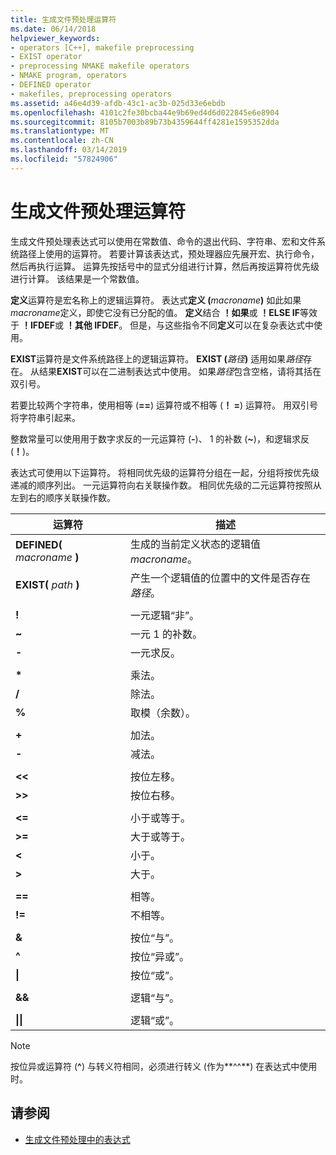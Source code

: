 ```yaml
---
title: 生成文件预处理运算符
ms.date: 06/14/2018
helpviewer_keywords:
- operators [C++], makefile preprocessing
- EXIST operator
- preprocessing NMAKE makefile operators
- NMAKE program, operators
- DEFINED operator
- makefiles, preprocessing operators
ms.assetid: a46e4d39-afdb-43c1-ac3b-025d33e6ebdb
ms.openlocfilehash: 4101c2fe30bcba44e9b69ed4d6d022845e6e8904
ms.sourcegitcommit: 8105b7003b89b73b4359644ff4281e1595352dda
ms.translationtype: MT
ms.contentlocale: zh-CN
ms.lasthandoff: 03/14/2019
ms.locfileid: "57824906"
---
```

# <a name="makefile-preprocessing-operators"></a>生成文件预处理运算符

生成文件预处理表达式可以使用在常数值、命令的退出代码、字符串、宏和文件系统路径上使用的运算符。 若要计算该表达式，预处理器应先展开宏、执行命令，然后再执行运算。 运算先按括号中的显式分组进行计算，然后再按运算符优先级进行计算。 该结果是一个常数值。

**定义**运算符是宏名称上的逻辑运算符。 表达式**定义 (**_macroname_**)** 如此如果*macroname*定义，即使它没有已分配的值。 **定义**结合 **！如果**或 **！ELSE IF**等效于 **！IFDEF**或 **！其他 IFDEF**。 但是，与这些指令不同**定义**可以在复杂表达式中使用。

**EXIST**运算符是文件系统路径上的逻辑运算符。 **EXIST (**_路径_**)** 适用如果*路径*存在。 从结果**EXIST**可以在二进制表达式中使用。 如果*路径*包含空格，请将其括在双引号。

若要比较两个字符串，使用相等 (**==**) 运算符或不相等 (**！ =**) 运算符。 用双引号将字符串引起来。

整数常量可以使用用于数字求反的一元运算符 (**-**)、 1 的补数 (**~**)，和逻辑求反 (**！**)。

表达式可使用以下运算符。 将相同优先级的运算符分组在一起，分组将按优先级递减的顺序列出。 一元运算符向右关联操作数。 相同优先级的二元运算符按照从左到右的顺序关联操作数。

|运算符|描述|
|--------------|-----------------|
|**DEFINED(** *macroname* **)**|生成的当前定义状态的逻辑值*macroname*。|
|**EXIST(** *path* **)**|产生一个逻辑值的位置中的文件是否存在*路径*。|
|||
|**\!**|一元逻辑“非”。|
|**~**|一元 1 的补数。|
|**-**|一元求反。|
|||
|**&#42;**|乘法。|
|**/**|除法。|
|**%**|取模（余数）。|
|||
|**+**|加法。|
|**-**|减法。|
|||
|**\<\<**|按位左移。|
|**>>**|按位右移。|
|||
|**\<=**|小于或等于。|
|**>=**|大于或等于。|
|**\<**|小于。|
|**>**|大于。|
|||
|**==**|相等。|
|**\!=**|不相等。|
|||
|**&**|按位“与”。|
|**^**|按位“异或”。|
|**&#124;**|按位“或”。|
|||
|**&&**|逻辑“与”。|
|||
|**&#124;&#124;**|逻辑“或”。|

> [!NOTE]
> 按位异或运算符 (**^**) 与转义符相同，必须进行转义 (作为**^^**) 在表达式中使用时。

## <a name="see-also"></a>请参阅

- [生成文件预处理中的表达式](expressions-in-makefile-preprocessing.md)